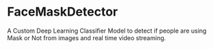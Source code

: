 # FaceMaskDetector

A Custom Deep Learning Classifier Model to detect if people are using Mask or Not from images and real time video streaming.
